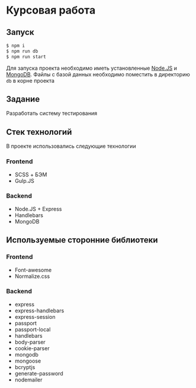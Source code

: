 # Курсовая работа

## Запуск

```sh
$ npm i
$ npm run db
$ npm run start
```

Для запуска проекта необходимо иметь установленные [Node.JS](https://nodejs.org/en/) и [MongoDB](https://www.mongodb.com). Файлы с базой данных необходимо поместить в директорию ```db``` в корне проекта

## Задание

Разработать систему тестирования

## Стек технологий

В проекте использовались следующие технологии

### Frontend

* SCSS + БЭМ
* Gulp.JS

### Backend

* Node.JS + Express
* Handlebars
* MongoDB

## Используемые сторонние библиотеки

### Frontend

* Font-awesome
* Normalize.css

### Backend

* express
* express-handlebars
* express-session
* passport
* passport-local
* handlebars
* body-parser
* cookie-parser
* mongodb
* mongoose
* bcryptjs
* generate-password
* nodemailer